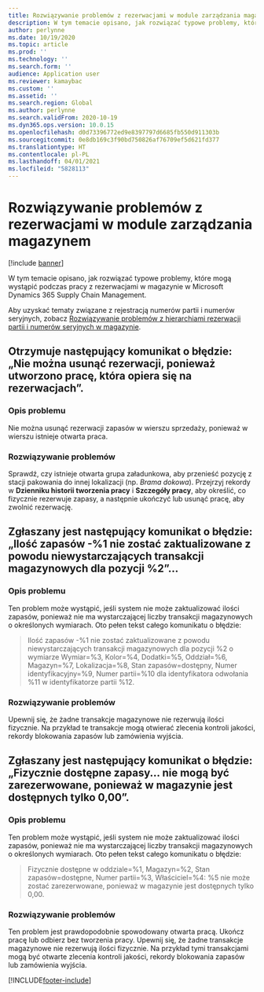 ```yaml
---
title: Rozwiązywanie problemów z rezerwacjami w module zarządzania magazynem
description: W tym temacie opisano, jak rozwiązać typowe problemy, które mogą wystąpić podczas pracy z rezerwacjami w magazynie w Microsoft Dynamics 365 Supply Chain Management.
author: perlynne
ms.date: 10/19/2020
ms.topic: article
ms.prod: ''
ms.technology: ''
ms.search.form: ''
audience: Application user
ms.reviewer: kamaybac
ms.custom: ''
ms.assetid: ''
ms.search.region: Global
ms.author: perlynne
ms.search.validFrom: 2020-10-19
ms.dyn365.ops.version: 10.0.15
ms.openlocfilehash: d0d73396772ed9e8397797d6685fb550d911303b
ms.sourcegitcommit: 0e8db169c3f90bd750826af76709ef5d621fd377
ms.translationtype: HT
ms.contentlocale: pl-PL
ms.lasthandoff: 04/01/2021
ms.locfileid: "5828113"
---
```

# <a name="troubleshoot-reservations-in-warehouse-management"></a>Rozwiązywanie problemów z rezerwacjami w module zarządzania magazynem

[!include [banner](../includes/banner.md)]

W tym temacie opisano, jak rozwiązać typowe problemy, które mogą wystąpić podczas pracy z rezerwacjami w magazynie w Microsoft Dynamics 365 Supply Chain Management.

Aby uzyskać tematy związane z rejestracją numerów partii i numerów seryjnych, zobacz [Rozwiązywanie problemów z hierarchiami rezerwacji partii i numerów seryjnych w magazynie](troubleshoot-warehouse-batch-and-serial-reservation-hierarchies.md).

## <a name="i-receive-the-following-error-message-reservations-cannot-be-removed-because-there-is-work-created-which-relies-on-the-reservations"></a>Otrzymuje następujący komunikat o błędzie: „Nie można usunąć rezerwacji, ponieważ utworzono pracę, która opiera się na rezerwacjach”.

### <a name="issue-description"></a>Opis problemu

Nie można usunąć rezerwacji zapasów w wierszu sprzedaży, ponieważ w wierszu istnieje otwarta praca.

### <a name="issue-resolution"></a>Rozwiązywanie problemów

Sprawdź, czy istnieje otwarta grupa załadunkowa, aby przenieść pozycję z stacji pakowania do innej lokalizacji (np. *Brama dokowa*). Przejrzyj rekordy w **Dzienniku historii tworzenia pracy** i **Szczegóły pracy**, aby określić, co fizycznie rezerwuje zapasy, a następnie ukończyć lub usunąć pracę, aby zwolnić rezerwację.

## <a name="i-receive-the-following-error-message-inventory-quantity--1-could-not-be-updated-due-to-insufficient-inventory-transactions-for-item-2"></a>Zgłaszany jest następujący komunikat o błędzie: „Ilość zapasów -%1 nie zostać zaktualizowane z powodu niewystarczających transakcji magazynowych dla pozycji %2”...

### <a name="issue-description"></a>Opis problemu

Ten problem może wystąpić, jeśli system nie może zaktualizować ilości zapasów, ponieważ nie ma wystarczającej liczby transakcji magazynowych o określonych wymiarach. Oto pełen tekst całego komunikatu o błędzie:

> Ilość zapasów -%1 nie zostać zaktualizowane z powodu niewystarczających transakcji magazynowych dla pozycji %2 o wymiarze Wymiar=%3, Kolor=%4, Dodatki=%5, Oddział=%6, Magazyn=%7, Lokalizacja=%8, Stan zapasów=dostępny, Numer identyfikacyjny=%9, Numer partii=%10 dla identyfikatora odwołania %11 w identyfikatorze partii %12.

### <a name="issue-resolution"></a>Rozwiązywanie problemów

Upewnij się, że żadne transakcje magazynowe nie rezerwują ilości fizycznie. Na przykład te transakcje mogą otwierać zlecenia kontroli jakości, rekordy blokowania zapasów lub zamówienia wyjścia.

## <a name="i-receive-the-following-error-message-physical-on-handcannot-be-reserved-because-only-000-are-available-in-the-inventory"></a>Zgłaszany jest następujący komunikat o błędzie: „Fizycznie dostępne zapasy... nie mogą być zarezerwowane, ponieważ w magazynie jest dostępnych tylko 0,00”.

### <a name="issue-description"></a>Opis problemu

Ten problem może wystąpić, jeśli system nie może zaktualizować ilości zapasów, ponieważ nie ma wystarczającej liczby transakcji magazynowych o określonych wymiarach. Oto pełen tekst całego komunikatu o błędzie:

> Fizycznie dostępne w oddziale=%1, Magazyn=%2, Stan zapasów=dostępne, Numer partii=%3, Właściciel=%4: %5 nie może zostać zarezerwowane, ponieważ w magazynie jest dostępnych tylko 0,00.

### <a name="issue-resolution"></a>Rozwiązywanie problemów

Ten problem jest prawdopodobnie spowodowany otwarta pracą. Ukończ pracę lub odbierz bez tworzenia pracy. Upewnij się, że żadne transakcje magazynowe nie rezerwują ilości fizycznie. Na przykład tymi transakcjami mogą być otwarte zlecenia kontroli jakości, rekordy blokowania zapasów lub zamówienia wyjścia.


[!INCLUDE[footer-include](../../includes/footer-banner.md)]
